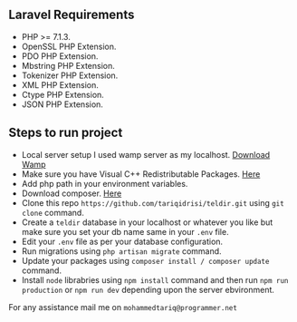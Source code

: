 
## Laravel Requirements

- PHP >= 7.1.3.
- OpenSSL PHP Extension.
- PDO PHP Extension.
- Mbstring PHP Extension.
- Tokenizer PHP Extension.
- XML PHP Extension.
- Ctype PHP Extension.
- JSON PHP Extension.

## Steps to run project

- Local server setup I used wamp server as my localhost. [Download Wamp](https://sourceforge.net/projects/wampserver/)
- Make sure you have Visual C++ Redistributable Packages. [Here](https://www.microsoft.com/en-za/download/details.aspx?id=48145)
- Add php path in your environment variables.
- Download composer. [Here]( https://getcomposer.org/download/ )
- Clone this repo `https://github.com/tariqidrisi/teldir.git` using `git clone` command.
- Create a `teldir` database in your localhost or whatever you like but make sure you set your db name same in your `.env` file.
- Edit your `.env` file as per your database configuration.  
- Run migrations using `php artisan migrate` command.
- Update your packages using `composer install / composer update` command.
- Install `node` librabries using `npm install` command and then run `npm run production` or `npm run dev` depending upon the server ebvironment. 


For any assistance mail me on `mohammedtariq@programmer.net`
